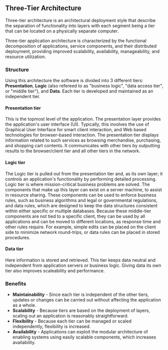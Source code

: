 ## Three-Tier Architecture

Three-tier architecture is an architectural deployment style that describe the separation of functionality into layers with each segment being a tier that can be located on a physically separate computer.

Three-tier application architecture is characterized by the functional decomposition of applications, service components, and their distributed deployment, providing improved scalability, availability, manageability, and resource utilization. 


### Structure
Using this architecture the software is divided into 3 different tiers: **Presentation**, **Logic** (also refereed to as "business logic", "data access tier", or "middle tier"), and **Data**. Each tier is developed and maintained as an independent tier.

#### Presentation tier
This is the topmost level of the application. The presentation layer provides the application's user interface (UI). Typically, this involves the use of Graphical User Interface for smart client interaction, and Web based technologies for browser-based interaction. The presentation tier displays information related to such services as browsing merchandise, purchasing, and shopping cart contents. It communicates with other tiers by outputting results to the browser/client tier and all other tiers in the network.

#### Logic tier 
The Logic tier is pulled out from the presentation tier and, as its own layer; it controls an application's functionality by performing detailed processing. Logic tier is where mission-critical business problems are solved. The components that make up this layer can exist on a server machine, to assist in resource sharing. These components can be used to enforce business rules, such as business algorithms and legal or governmental regulations, and data rules, which are designed to keep the data structures consistent within either specific or multiple databases. Because these middle-tier components are not tied to a specific client, they can be used by all applications and can be moved to different locations, as response time and other rules require. For example, simple edits can be placed on the client side to minimize network round-trips, or data rules can be placed in stored procedures.
#### Data tier
Here information is stored and retrieved. This tier keeps data neutral and independent from application servers or business logic. Giving data its own tier also improves scaleability and performance.


### Benefits
* **Maintainability** - Since each tier is independent of the other tiers, updates or changes can be carried out without affecting the application as a whole.
* **Scalability** - Because tiers are based on the deployment of layers, scaling out an application is reasonably straightforward.
* **Flexibility** - Because each tier can be managed or scaled independently, flexibility is increased.
* **Availability** - Applications can exploit the modular architecture of enabling systems using easily scalable components, which increases availability.



